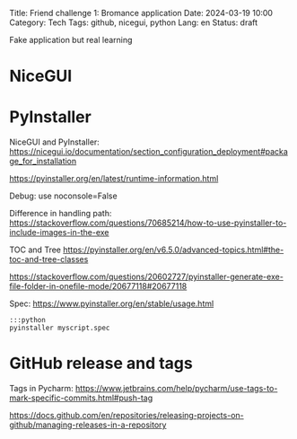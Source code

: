 Title: Friend challenge 1: Bromance application
Date: 2024-03-19 10:00
Category: Tech
Tags: github, nicegui, python
Lang: en
Status: draft


Fake application but real learning

# NiceGUI


# PyInstaller

NiceGUI and PyInstaller:
https://nicegui.io/documentation/section_configuration_deployment#package_for_installation

https://pyinstaller.org/en/latest/runtime-information.html

Debug: use noconsole=False

Difference in handling path:
https://stackoverflow.com/questions/70685214/how-to-use-pyinstaller-to-include-images-in-the-exe

TOC and Tree
https://pyinstaller.org/en/v6.5.0/advanced-topics.html#the-toc-and-tree-classes

https://stackoverflow.com/questions/20602727/pyinstaller-generate-exe-file-folder-in-onefile-mode/20677118#20677118

Spec: https://www.pyinstaller.org/en/stable/usage.html

    :::python
    pyinstaller myscript.spec


# GitHub release and tags

Tags in Pycharm:
https://www.jetbrains.com/help/pycharm/use-tags-to-mark-specific-commits.html#push-tag

https://docs.github.com/en/repositories/releasing-projects-on-github/managing-releases-in-a-repository